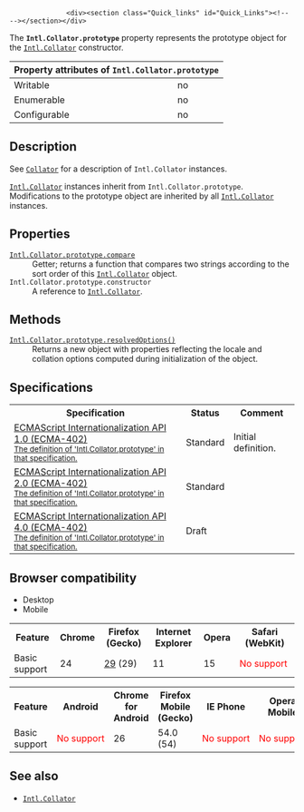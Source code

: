 
                
                  <div><section class="Quick_links" id="Quick_Links"><!-- --></section></div>

<p>The <strong><code>Intl.Collator.prototype</code></strong> property represents the prototype object for the <a title="The Intl.Collator object is a constructor for collators, objects that enable language sensitive string comparison." href="/en-US/docs/Web/JavaScript/Reference/Global_Objects/Collator"><code>Intl.Collator</code></a> constructor.</p>

<div><table class="standard-table">
  <thead>
    <tr>
      <th colspan="2" class="header">Property attributes of <code>Intl.Collator.prototype</code></th>
    </tr>
  </thead>
  <tbody>
    <tr>
      <td>Writable</td>
      <td>no</td>
    </tr>
    <tr>
      <td>Enumerable</td>
      <td>no</td>
    </tr>
    <tr>
      <td>Configurable</td>
      <td>no</td>
    </tr>
  </tbody>
</table></div>

<h2 id="Description">Description</h2>

<p>See <a title="The Intl.Collator object is a constructor for collators, objects that enable language sensitive string comparison." href="/en-US/docs/Web/JavaScript/Reference/Global_Objects/Collator"><code>Collator</code></a> for a description of <code>Intl.Collator</code> instances.</p>

<p><a title="The Intl.Collator object is a constructor for collators, objects that enable language sensitive string comparison." href="/en-US/docs/Web/JavaScript/Reference/Global_Objects/Collator"><code>Intl.Collator</code></a> instances inherit from <code>Intl.Collator.prototype</code>. Modifications to the prototype object are inherited by all <a title="The Intl.Collator object is a constructor for collators, objects that enable language sensitive string comparison." href="/en-US/docs/Web/JavaScript/Reference/Global_Objects/Collator"><code>Intl.Collator</code></a> instances.</p>

<h2 id="Properties">Properties</h2>

<dl>
 <dt><a title="The Intl.Collator.prototype.compare property returns a getter function that compares two strings according to the sort order of this Collator object." href="/en-US/docs/Web/JavaScript/Reference/Global_Objects/Collator/compare"><code>Intl.Collator.prototype.compare</code></a></dt>
 <dd>Getter; returns a function that compares two strings according to the sort order of this <a title="The Intl.Collator object is a constructor for collators, objects that enable language sensitive string comparison." href="/en-US/docs/Web/JavaScript/Reference/Global_Objects/Collator"><code>Intl.Collator</code></a> object.</dd>
 <dt><code>Intl.Collator.prototype.constructor</code></dt>
 <dd>A reference to <a title="The Intl.Collator object is a constructor for collators, objects that enable language sensitive string comparison." href="/en-US/docs/Web/JavaScript/Reference/Global_Objects/Collator"><code>Intl.Collator</code></a>.</dd>
</dl>

<h2 id="Methods">Methods</h2>

<dl>
 <dt><a title="The Intl.Collator.prototype.resolvedOptions() method returns a new object with properties reflecting the locale and collation options computed during initialization of this Collator object." href="/en-US/docs/Web/JavaScript/Reference/Global_Objects/Collator/resolvedOptions"><code>Intl.Collator.prototype.resolvedOptions()</code></a></dt>
 <dd>Returns a new object with properties reflecting the locale and collation options computed during initialization of the object.</dd>
</dl>

<h2 id="Specifications">Specifications</h2>

<table class="standard-table">
 <tbody>
  <tr>
   <th scope="col">Specification</th>
   <th scope="col">Status</th>
   <th scope="col">Comment</th>
  </tr>
  <tr>
   <td><a lang="en" hreflang="en" href="http://www.ecma-international.org/ecma-402/1.0/#sec-10.2.1" class="external">ECMAScript Internationalization API 1.0 (ECMA-402)<br><small lang="en-US">The definition of &apos;Intl.Collator.prototype&apos; in that specification.</small></a></td>
   <td><span class="spec-Standard">Standard</span></td>
   <td>Initial definition.</td>
  </tr>
  <tr>
   <td><a lang="en" hreflang="en" href="http://www.ecma-international.org/ecma-402/2.0/#sec-10.2.1" class="external">ECMAScript Internationalization API 2.0 (ECMA-402)<br><small lang="en-US">The definition of &apos;Intl.Collator.prototype&apos; in that specification.</small></a></td>
   <td><span class="spec-Standard">Standard</span></td>
   <td>&#xA0;</td>
  </tr>
  <tr>
   <td><a lang="en" hreflang="en" href="http://tc39.github.io/ecma402/#sec-Intl.Collator.prototype" class="external">ECMAScript Internationalization API 4.0 (ECMA-402)<br><small lang="en-US">The definition of &apos;Intl.Collator.prototype&apos; in that specification.</small></a></td>
   <td><span class="spec-Draft">Draft</span></td>
   <td>&#xA0;</td>
  </tr>
 </tbody>
</table>

<h2 id="Browser_compatibility">Browser compatibility</h2>

<div><div class="htab">
    <a name="AutoCompatibilityTable" id="AutoCompatibilityTable"></a>
    <ul>
        <li class="selected"><a>Desktop</a></li>
        <li><a>Mobile</a></li>
    </ul>
</div></div>

<div id="compat-desktop">
<table class="compat-table">
 <tbody>
  <tr>
   <th>Feature</th>
   <th>Chrome</th>
   <th>Firefox (Gecko)</th>
   <th>Internet Explorer</th>
   <th>Opera</th>
   <th>Safari (WebKit)</th>
  </tr>
  <tr>
   <td>Basic support</td>
   <td>24</td>
   <td><a title="Released on 2014-04-29." href="/en-US/Firefox/Releases/29">29</a> (29)</td>
   <td>11</td>
   <td>15</td>
   <td><span style="color: #f00;">No&#xA0;support</span></td>
  </tr>
 </tbody>
</table>
</div>

<div id="compat-mobile">
<table class="compat-table">
 <tbody>
  <tr>
   <th>Feature</th>
   <th>Android</th>
   <th>Chrome for Android</th>
   <th>Firefox Mobile (Gecko)</th>
   <th>IE Phone</th>
   <th>Opera Mobile</th>
   <th>Safari Mobile</th>
  </tr>
  <tr>
   <td>Basic support</td>
   <td><span style="color: #f00;">No&#xA0;support</span></td>
   <td>26</td>
   <td>54.0 (54)</td>
   <td><span style="color: #f00;">No&#xA0;support</span></td>
   <td><span style="color: #f00;">No&#xA0;support</span></td>
   <td><span style="color: #f00;">No&#xA0;support</span></td>
  </tr>
 </tbody>
</table>
</div>

<h2 id="See_also">See also</h2>

<ul>
 <li><a title="The Intl.Collator object is a constructor for collators, objects that enable language sensitive string comparison." href="/en-US/docs/Web/JavaScript/Reference/Global_Objects/Collator"><code>Intl.Collator</code></a></li>
</ul>
                
              